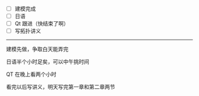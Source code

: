- [ ] 建模完成
- [ ] 日语
- [ ] Qt 跟进（快结束了啊）
- [ ] 写拓扑讲义

---
建模先做，争取白天能弄完

日语半个小时足矣，可以中午挑时间

QT 在晚上看两个小时

看完以后写讲义，明天写完第一章和第二章两节